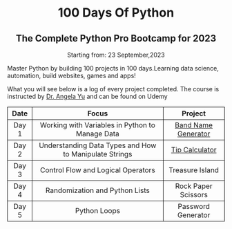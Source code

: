 



<h1 style="text-align:center;"> 100 Days Of Python </h1>

<h2 style="text-align:center;"> The Complete Python Pro Bootcamp for 2023</h2>
<p style="text-align: center;">Starting from: 23 September,2023</p>
<div style="">
Master Python by building 100 projects in 100 days.Learning data science, automation, build websites, games and apps! 

What you will see below is a log of every project completed. The course is instructed by [Dr. Angela Yu](https://www.udemy.com/course/100-days-of-code/) and can be found on Udemy
</div>

<div style="width:80% margin:auto;">

<table style="width:100%;" >
 <tr >
<th>Date</th>
<th>Focus</th>
<th>Project</th>
</tr>
<tr>
<td>Day 1</td>
<td>Working with Variables in Python to Manage Data</td>
<td><a href="Projects/Day1/main.py">Band Name Generator</a></td>
</tr>
<tr>
<td>Day 2</td>
<td> Understanding Data Types and How to Manipulate Strings</td>
<td><a href="Projects/Day2/main.py" > Tip Calculator</a></td>
</tr>
<tr>
<td>Day 3</td>
<td> Control Flow and Logical Operators</td>
<td> Treasure Island</td>
</tr>
<td>Day 4</td>
<td> Randomization and Python Lists</td>
<td> Rock Paper Scissors</td>
</tr>
<td>Day 5</td>
<td> Python Loops</td>
<td> Password Generator</td>
</tr>
</table>
</div>


<style>
 th,td {
  border:1px solid black;
  border-collapse: collapse;
  text-align: center;
}
</style>